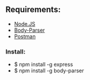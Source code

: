 ## Requirements: 
- [Node.JS](http://nodejs.org)
- [Body-Parser](https://www.npmjs.com/package/body-parser)
- [Postman](https://chrome.google.com/webstore/detail/postman/fhbjgbiflinjbdggehcddcbncdddomop)

### Install:
- $ npm install -g express
- $ npm install -g body-parser
